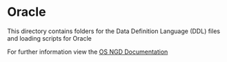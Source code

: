 # Oracle

This directory contains folders for the Data Definition Language (DDL) files and loading scripts for Oracle

For further information view the [OS NGD Documentation](https://osngd.gitbook.io/osngd/)
